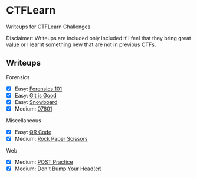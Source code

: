 # CTFLearn
Writeups for CTFLearn Challenges

Disclaimer: Writeups are included only included if I feel that they bring great value or I learnt something new that are not in previous CTFs.

## Writeups

Forensics
- [x] Easy: [Forensics 101](./Forensics/Easy/Forensic-101.md)
- [x] Easy: [Git is Good](./Forensics/Easy/Git/git.md)
- [x] Easy: [Snowboard](/Forensics/Easy/Snowboard/Snowboard.md)
- [x] Medium: [07601](./Forensics/Medium/07601/07601.md)

Miscellaneous 
- [x] Easy: [QR Code](./Misc/Easy/QRCode/QRCode.md)
- [x] Medium: [Rock Paper Scissors](./Misc/Medium/Rock_Paper_Scissors/RPS.md)

Web
- [x] Medium: [POST Practice](./Web/Medium/POST/POST.md)
- [x] Medium: [Don't Bump Your Head(er)](./Web/Medium/Header/Header.md)
